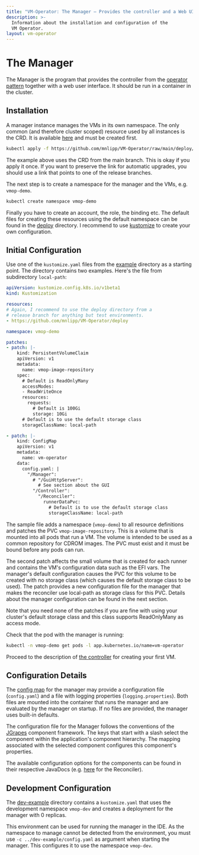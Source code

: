 ```yaml
---
title: "VM-Operator: The Manager — Provides the controller and a Web UI"
description: >-
  Information about the installation and configuration of the
  VM Operator.
layout: vm-operator
---
```


# The Manager

The Manager is the program that provides the controller from the
[operator pattern](https://github.com/cncf/tag-app-delivery/blob/eece8f7307f2970f46f100f51932db106db46968/operator-wg/whitepaper/Operator-WhitePaper_v1-0.md#operator-components-in-kubernetes)
together with a web user interface. It should be run in a container in the cluster.

## Installation

A manager instance manages the VMs in its own namespace. The only
common (and therefore cluster scoped) resource used by all instances
is the CRD. It is available
[here](https://github.com/mnlipp/VM-Operator/raw/main/deploy/crds/vms-crd.yaml)
and must be created first.

```sh
kubectl apply -f https://github.com/mnlipp/VM-Operator/raw/main/deploy/crds/vms-crd.yaml
```

The example above uses the CRD from the main branch. This is okay if
you apply it once. If you want to preserve the link for automatic
upgrades, you should use a link that points to one of the release branches.

The next step is to create a namespace for the manager and the VMs, e.g.
`vmop-demo`.

```sh
kubectl create namespace vmop-demo
```

Finally you have to create an account, the role, the binding etc. The
default files for creating these resources using the default namespace
can be found in the
[deploy](https://github.com/mnlipp/VM-Operator/tree/main/deploy)
directory. I recommend to use
[kustomize](https://kubernetes.io/docs/tasks/manage-kubernetes-objects/kustomization/) to create your own configuration.

## Initial Configuration

Use one of the `kustomize.yaml` files from the
[example](https://github.com/mnlipp/VM-Operator/tree/main/example) directory
as a starting point. The directory contains two examples. Here's the file
from subdirectory `local-path`:

```yaml
apiVersion: kustomize.config.k8s.io/v1beta1
kind: Kustomization

resources:
# Again, I recommend to use the deploy directory from a
# release branch for anything but test environments.
- https://github.com/mnlipp/VM-Operator/deploy

namespace: vmop-demo

patches:
- patch: |-
    kind: PersistentVolumeClaim
    apiVersion: v1
    metadata:
      name: vmop-image-repository
    spec:
      # Default is ReadOnlyMany
      accessModes:
      - ReadWriteOnce
      resources:
        requests:
          # Default is 100Gi
          storage: 10Gi
      # Default is to use the default storage class
      storageClassName: local-path

- patch: |-
    kind: ConfigMap
    apiVersion: v1
    metadata:
      name: vm-operator
    data:
      config.yaml: |
        "/Manager":
          # "/GuiHttpServer":
            # See section about the GUI
          "/Controller":
            "/Reconciler":
              runnerDataPvc:
                # Default is to use the default storage class
                storageClassName: local-path
```

The sample file adds a namespace (`vmop-demo`) to all resource
definitions and patches the PVC `vmop-image-repository`. This is a volume
that is mounted into all pods that run a VM. The volume is intended
to be used as a common repository for CDROM images. The PVC must exist
and it must be bound before any pods can run.

The second patch affects the small volume that is created for each
runner and contains the VM's configuration data such as the EFI vars.
The manager's default configuration causes the PVC for this volume
to be created with no storage class (which causes the default storage
class to be used). The patch provides a new configuration file for
the manager that makes the reconciler use local-path as storage
class for this PVC. Details about the manager configuration can be
found in the next section.

Note that you need none of the patches if you are fine with using your
cluster's default storage class and this class supports ReadOnlyMany as
access mode.

Check that the pod with the manager is running:

```sh
kubectl -n vmop-demo get pods -l app.kubernetes.io/name=vm-operator
```

Proceed to the description of [the controller](controller.html)
for creating your first VM.

## Configuration Details

The [config map](https://github.com/mnlipp/VM-Operator/blob/main/deploy/vmop-config-map.yaml)
for the manager may provide a configuration file (`config.yaml`) and
a file with logging properties (`logging.properties`). Both files are mounted
into the container that runs the manager and are evaluated by the manager
on startup. If no files are provided, the manager uses built-in defaults.

The configuration file for the Manager follows the conventions of
the [JGrapes](https://jgrapes.org/) component framework.
The keys that start with a slash select the component within the
application's component hierarchy. The mapping associated with the
selected component configures this component's properties.

The available configuration options for the components can be found
in their respective JavaDocs (e.g.
[here](latest-release/javadoc/org/jdrupes/vmoperator/manager/Reconciler.html)
for the Reconciler).

## Development Configuration

The [dev-example](https://github.com/mnlipp/VM-Operator/tree/main/dev-example)
directory contains a `kustomize.yaml` that uses the development namespace
`vmop-dev` and creates a deployment for the manager with 0 replicas.

This environment can be used for running the manager in the IDE. As the
namespace to manage cannot be detected from the environment, you must use
 `-c ../dev-example/config.yaml` as argument when starting the manager. This
configures it to use the namespace `vmop-dev`.
